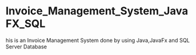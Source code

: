 # Invoice_Management_System_JavaFX_SQL
his is an Invoice Management System done by using Java,JavaFx and SQL Server Database
